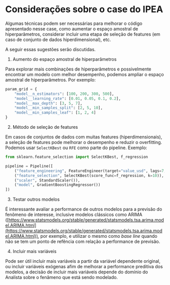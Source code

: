 # Considerações sobre o case do IPEA

Algumas técnicas podem ser necessárias para melhorar o código apresentado nesse case, como aumentar o espaço amostral de hiperparâmetros, considerar incluir uma etapa de seleção de features (em caso de conjunto de dados hiperdimensional), etc.

A seguir essas sugestões serão discutidas.

1) Aumento do espaço amostral de hiperparâmetros

Para explorar mais combinações de hiperparâmetros e possivelmente encontrar um modelo com melhor desempenho, podemos ampliar o espaço amostral de hiperparâmetros. Por exemplo:

```python
param_grid = {
    "model__n_estimators": [100, 200, 300, 500],
    "model__learning_rate": [0.01, 0.05, 0.1, 0.2],
    "model__max_depth": [3, 5, 7],
    "model__min_samples_split": [2, 5, 10],
    "model__min_samples_leaf": [1, 2, 4]
}
```

2) Método de seleção de features

Em casos de conjuntos de dados com muitas features (hiperdimensionais), a seleção de features pode melhorar o desempenho e reduzir o overfitting. Podemos usar `SelectKBest` ou `RFE` como parte do pipeline. Exemplo:

```python
from sklearn.feature_selection import SelectKBest, f_regression

pipeline = Pipeline([
    ("feature_engineering", FeatureEngineer(target="value_usd", lags=7, window_size=7)),
    ("feature_selection", SelectKBest(score_func=f_regression, k=10)),
    ("scaler", StandardScaler()),
    ("model", GradientBoostingRegressor())
])
```

3) Testar outros modelos

É interessante avaliar a performance de outros modelos para a previsão do fenômeno de interesse, inclusive modelos clássicos como ARIMA ([https://www.statsmodels.org/stable/generated/statsmodels.tsa.arima.model.ARIMA.html](https://www.statsmodels.org/stable/generated/statsmodels.tsa.arima.model.ARIMA.html)), por exemplo, e utilizar o mesmo como *base line* quando não se tem um ponto de refência com relação a performance de previsão.

4) Incluir mais variáveis

Pode ser útil incluir mais variáveis a partir da variável dependente original, ou incluir variáveis exógenas afim de melhorar a performance preditiva dos modelos, a decisão de incluir mais variáveis depende do domínio do Analista sobre o fenâmeno que está sendo modelado.
